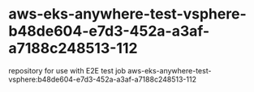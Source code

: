 # aws-eks-anywhere-test-vsphere-b48de604-e7d3-452a-a3af-a7188c248513-112
repository for use with E2E test job aws-eks-anywhere-test-vsphere:b48de604-e7d3-452a-a3af-a7188c248513-112
